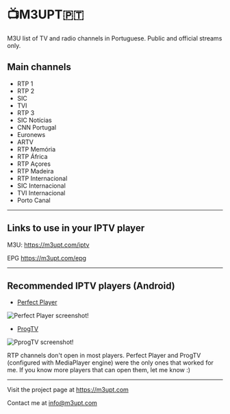 # 📺M3UPT🇵🇹

M3U list of TV and radio channels in Portuguese. Public and official streams only.


## Main channels

* RTP 1
* RTP 2
* SIC
* TVI
* RTP 3
* SIC Notícias
* CNN Portugal
* Euronews
* ARTV
* RTP Memória
* RTP África
* RTP Açores
* RTP Madeira
* RTP Internacional
* SIC Internacional
* TVI Internacional
* Porto Canal

---

## Links to use in your IPTV player

M3U: https://m3upt.com/iptv

EPG https://m3upt.com/epg

---

## Recommended IPTV players (Android)

* [Perfect Player](https://www.progdvb.com/progtva_download.html)

![Perfect Player screenshot!](https://github.com/LITUATUI/M3UPT/raw/main/Perfect-Player-Euronews.avif "Perfect Player screenshot")

* [ProgTV](https://play.google.com/store/apps/details?id=com.niklabs.pp) 

![PprogTV screenshot!](https://github.com/LITUATUI/M3UPT/raw/main/ProgTV-RTP1.avif "ProgTV screenshot")

RTP channels don't open in most players. Perfect Player and ProgTV (configured with MediaPlayer engine) were the only ones that worked for me. If you know more players that can open them, let me know :)

---

Visit the project page at <https://m3upt.com>

Contact me at <info@m3upt.com>
